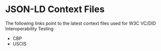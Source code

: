 # JSON-LD Context Files

The following links point to the latest context files used for W3C VC/DID Interoperability Testing
- CBP
- USCIS
